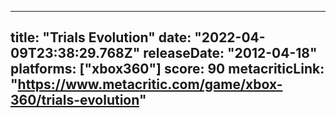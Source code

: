 
---
title: "Trials Evolution"
date: "2022-04-09T23:38:29.768Z"
releaseDate: "2012-04-18"
platforms: ["xbox360"]
score: 90
metacriticLink: "https://www.metacritic.com/game/xbox-360/trials-evolution"
---
